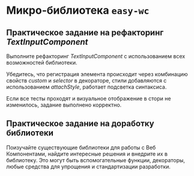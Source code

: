 # Микро-библиотека `easy-wc`

## Практическое задание на рефакторинг *TextInputComponent*

Выполните рефакторинг *TextInputComponent* с использованием всех возможностей библиотеки.

Убедитесь, что регистрация элемента происходит через комбинацию свойств *custom* и *selector* в декораторе, стили добавляются с использованием *attachStyle*, работает подсветка синтаксиса.

Если все тесты проходят и визуальное отображение в стори не изменилось, задание выполнено корректно.

## Практическое задание на доработку библиотеки

Поизучайте существующие библиотеки для работы с Веб Компонентами, найдите интересные решения и внедрите их в библиотеку. Это могут быть вспомогательные функции, декораторы, любые средства для упрощения и стандартизации разработки.
